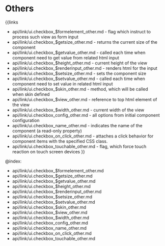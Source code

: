 
Others
=======

{{links
- api/link/ui.checkbox_$formelement_other.md - flag which instruct to process such view as form input
- api/link/ui.checkbox_$getsize_other.md - returns the current size of the component
- api/link/ui.checkbox_$getvalue_other.md - called each time when component need to get value from related html input
- api/link/ui.checkbox_$height_other.md - current height of the view
- api/link/ui.checkbox_$renderinput_other.md - renders html for the input
- api/link/ui.checkbox_$setsize_other.md - sets the component size
- api/link/ui.checkbox_$setvalue_other.md - called each time when component need to set value in related html input
- api/link/ui.checkbox_$skin_other.md - method, which will be called when skin defined
- api/link/ui.checkbox_$view_other.md - reference to top html element of the view
- api/link/ui.checkbox_$width_other.md - current width of the view
- api/link/ui.checkbox_config_other.md - all options from initial component configuration
- api/link/ui.checkbox_name_other.md - indicates the name of the component (a read-only property)
- api/link/ui.checkbox_on_click_other.md - attaches a click behavior for component items with the specified CSS class.
- api/link/ui.checkbox_touchable_other.md - flag, which force touch reaction on touch screen devices
}}

@index:
- api/link/ui.checkbox_$formelement_other.md
- api/link/ui.checkbox_$getsize_other.md
- api/link/ui.checkbox_$getvalue_other.md
- api/link/ui.checkbox_$height_other.md
- api/link/ui.checkbox_$renderinput_other.md
- api/link/ui.checkbox_$setsize_other.md
- api/link/ui.checkbox_$setvalue_other.md
- api/link/ui.checkbox_$skin_other.md
- api/link/ui.checkbox_$view_other.md
- api/link/ui.checkbox_$width_other.md
- api/link/ui.checkbox_config_other.md
- api/link/ui.checkbox_name_other.md
- api/link/ui.checkbox_on_click_other.md
- api/link/ui.checkbox_touchable_other.md


